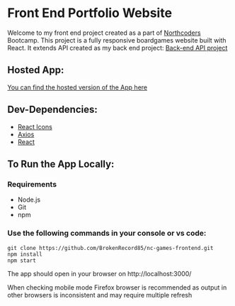 # Front End Portfolio Website

Welcome to my front end project created as a part of [Northcoders](https://northcoders.com/) Bootcamp.
This project is a fully responsive boardgames website built with React. 
It extends API created as my 
back end project: [Back-end API project](https://github.com/BrokenRecord85/first-project)


## Hosted App:

[You can find the hosted version of the App here]()

## Dev-Dependencies:
- [React Icons](https://react-icons.github.io/react-icons/)
- [Axios](https://www.npmjs.com/package/axios)
- [React](https://reactjs.org/)

## To Run the App Locally:

### Requirements
- Node.js
- Git
- npm 

### Use the following commands in your console or vs code: 
    
    
    git clone https://github.com/BrokenRecord85/nc-games-frontend.git
    npm install
    npm start
    
    
The app should open in your browser on http://localhost:3000/

When checking mobile mode Firefox browser is recommended as output in other browsers is inconsistent 
and may require multiple refresh 















